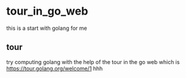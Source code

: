 # tour_in_go_web
this is a start with golang for me
## tour 
try computing golang with the help of the tour in the go web  which is https://tour.golang.org/welcome/1
hhh
